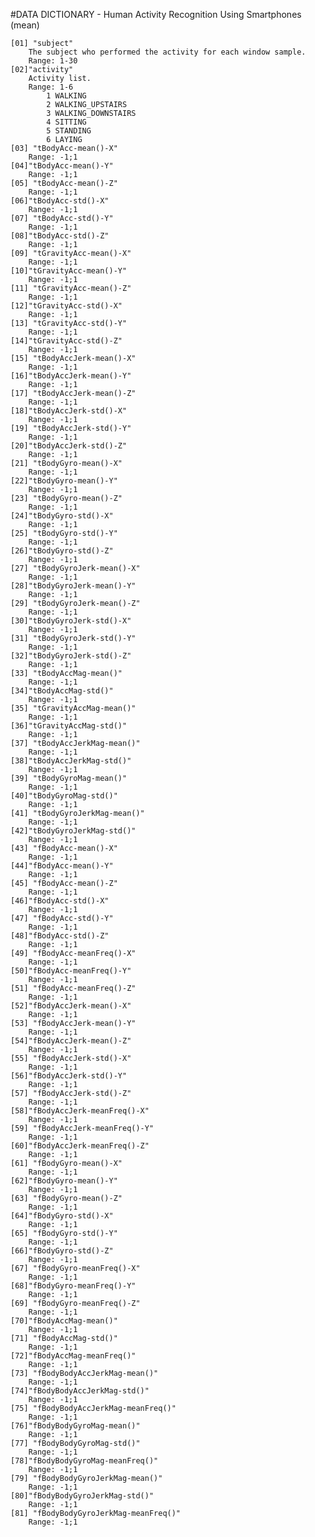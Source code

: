 
#DATA DICTIONARY - Human Activity Recognition Using Smartphones (mean)


    [01] "subject"  
        The subject who performed the activity for each window sample.  
        Range: 1-30  
    [02]"activity"  
        Activity list.  
        Range: 1-6  
            1 WALKING  
            2 WALKING_UPSTAIRS  
            3 WALKING_DOWNSTAIRS  
            4 SITTING  
            5 STANDING  
            6 LAYING  
    [03] "tBodyAcc-mean()-X"  
        Range: -1;1  
    [04]"tBodyAcc-mean()-Y" 
        Range: -1;1             
    [05] "tBodyAcc-mean()-Z"
        Range: -1;1
    [06]"tBodyAcc-std()-X"
        Range: -1;1              
    [07] "tBodyAcc-std()-Y"
        Range: -1;1
    [08]"tBodyAcc-std()-Z"
        Range: -1;1               
    [09] "tGravityAcc-mean()-X"
        Range: -1;1
    [10]"tGravityAcc-mean()-Y"  
        Range: -1;1         
    [11] "tGravityAcc-mean()-Z"
        Range: -1;1
    [12]"tGravityAcc-std()-X"
        Range: -1;1
    [13] "tGravityAcc-std()-Y"
        Range: -1;1
    [14]"tGravityAcc-std()-Z"
        Range: -1;1            
    [15] "tBodyAccJerk-mean()-X"
        Range: -1;1
    [16]"tBodyAccJerk-mean()-Y"
        Range: -1;1          
    [17] "tBodyAccJerk-mean()-Z"
        Range: -1;1
    [18]"tBodyAccJerk-std()-X"
        Range: -1;1           
    [19] "tBodyAccJerk-std()-Y"
        Range: -1;1
    [20]"tBodyAccJerk-std()-Z"
        Range: -1;1           
    [21] "tBodyGyro-mean()-X"
        Range: -1;1
    [22]"tBodyGyro-mean()-Y"
        Range: -1;1             
    [23] "tBodyGyro-mean()-Z"
        Range: -1;1
    [24]"tBodyGyro-std()-X"
        Range: -1;1              
    [25] "tBodyGyro-std()-Y"
        Range: -1;1
    [26]"tBodyGyro-std()-Z"
        Range: -1;1              
    [27] "tBodyGyroJerk-mean()-X"
        Range: -1;1
    [28]"tBodyGyroJerk-mean()-Y"
        Range: -1;1         
    [29] "tBodyGyroJerk-mean()-Z"
        Range: -1;1
    [30]"tBodyGyroJerk-std()-X"
        Range: -1;1          
    [31] "tBodyGyroJerk-std()-Y"
        Range: -1;1
    [32]"tBodyGyroJerk-std()-Z"
        Range: -1;1          
    [33] "tBodyAccMag-mean()"
        Range: -1;1
    [34]"tBodyAccMag-std()"            
        Range: -1;1  
    [35] "tGravityAccMag-mean()"
        Range: -1;1
    [36]"tGravityAccMag-std()"           
        Range: -1;1
    [37] "tBodyAccJerkMag-mean()"
        Range: -1;1
    [38]"tBodyAccJerkMag-std()"          
        Range: -1;1
    [39] "tBodyGyroMag-mean()"
        Range: -1;1
    [40]"tBodyGyroMag-std()"             
        Range: -1;1
    [41] "tBodyGyroJerkMag-mean()"
        Range: -1;1
    [42]"tBodyGyroJerkMag-std()"         
        Range: -1;1
    [43] "fBodyAcc-mean()-X"
        Range: -1;1
    [44]"fBodyAcc-mean()-Y"              
        Range: -1;1
    [45] "fBodyAcc-mean()-Z"
        Range: -1;1
    [46]"fBodyAcc-std()-X"          
        Range: -1;1     
    [47] "fBodyAcc-std()-Y"
        Range: -1;1
    [48]"fBodyAcc-std()-Z"    
        Range: -1;1           
    [49] "fBodyAcc-meanFreq()-X"
        Range: -1;1
    [50]"fBodyAcc-meanFreq()-Y"      
        Range: -1;1    
    [51] "fBodyAcc-meanFreq()-Z"
        Range: -1;1
    [52]"fBodyAccJerk-mean()-X"      
        Range: -1;1    
    [53] "fBodyAccJerk-mean()-Y"
        Range: -1;1
    [54]"fBodyAccJerk-mean()-Z"        
        Range: -1;1  
    [55] "fBodyAccJerk-std()-X"
        Range: -1;1
    [56]"fBodyAccJerk-std()-Y"        
        Range: -1;1   
    [57] "fBodyAccJerk-std()-Z"
        Range: -1;1
    [58]"fBodyAccJerk-meanFreq()-X"      
        Range: -1;1
    [59] "fBodyAccJerk-meanFreq()-Y"
        Range: -1;1
    [60]"fBodyAccJerk-meanFreq()-Z"      
        Range: -1;1
    [61] "fBodyGyro-mean()-X"
        Range: -1;1
    [62]"fBodyGyro-mean()-Y"             
        Range: -1;1
    [63] "fBodyGyro-mean()-Z"
        Range: -1;1
    [64]"fBodyGyro-std()-X"              
        Range: -1;1
    [65] "fBodyGyro-std()-Y"
        Range: -1;1
    [66]"fBodyGyro-std()-Z"              
        Range: -1;1
    [67] "fBodyGyro-meanFreq()-X"
        Range: -1;1
    [68]"fBodyGyro-meanFreq()-Y"         
        Range: -1;1
    [69] "fBodyGyro-meanFreq()-Z"
        Range: -1;1
    [70]"fBodyAccMag-mean()"           
        Range: -1;1  
    [71] "fBodyAccMag-std()"
        Range: -1;1
    [72]"fBodyAccMag-meanFreq()"         
        Range: -1;1
    [73] "fBodyBodyAccJerkMag-mean()"
        Range: -1;1
    [74]"fBodyBodyAccJerkMag-std()"      
        Range: -1;1
    [75] "fBodyBodyAccJerkMag-meanFreq()"
        Range: -1;1
    [76]"fBodyBodyGyroMag-mean()"        
        Range: -1;1
    [77] "fBodyBodyGyroMag-std()"
        Range: -1;1
    [78]"fBodyBodyGyroMag-meanFreq()"    
        Range: -1;1
    [79] "fBodyBodyGyroJerkMag-mean()"
        Range: -1;1
    [80]"fBodyBodyGyroJerkMag-std()"    
        Range: -1;1 
    [81] "fBodyBodyGyroJerkMag-meanFreq()"
        Range: -1;1
